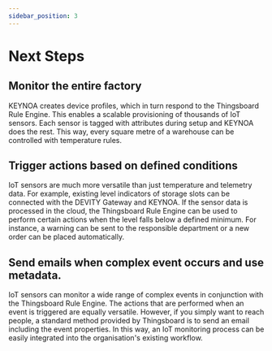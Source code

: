 ```yaml
---
sidebar_position: 3
---
```


# Next Steps

## Monitor the entire factory

KEYNOA creates device profiles, which in turn respond to the Thingsboard Rule Engine. 
This enables a scalable provisioning of thousands of IoT sensors. 
Each sensor is tagged with attributes during setup and KEYNOA does the rest. 
This way, every square metre of a warehouse can be controlled with temperature rules. 


## Trigger actions based on defined conditions

IoT sensors are much more versatile than just temperature and telemetry data. 
For example, existing level indicators of storage slots can be connected with the DEVITY Gateway and KEYNOA. 
If the sensor data is processed in the cloud, the Thingsboard Rule Engine can be used to perform certain actions when the level falls below a defined minimum. 
For instance, a warning can be sent to the responsible department or a new order can be placed automatically.

## Send emails when complex event occurs and use metadata.

IoT sensors can monitor a wide range of complex events in conjunction with the Thingsboard Rule Engine.
The actions that are performed when an event is triggered are equally versatile.
However, if you simply want to reach people, a standard method provided by Thingsboard is to send an email including the event properties.
In this way, an IoT monitoring process can be easily integrated into the organisation's existing workflow.